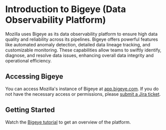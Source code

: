 # Introduction to Bigeye (Data Observability Platform)

Mozilla uses Bigeye as its data observability platform to ensure high data quality and reliability across its pipelines. Bigeye offers powerful features like automated anomaly detection, detailed data lineage tracking, and customizable monitoring. These capabilities allow teams to swiftly identify, diagnose, and resolve data issues, enhancing overall data integrity and operational efficiency.

## Accessing Bigeye

You can access Mozilla's instance of Bigeye at [app.bigeye.com](https://app.bigeye.com/).
If you do not have the necessary access or permissions, please [submit a Jira ticket](https://mozilla-hub.atlassian.net/browse/DENG-4728).

## Getting Started

Watch the [Bigeye tutorial](https://www.youtube.com/watch?v=8DWyZuU-w1c&t=9s) to get an overview of the platform.
